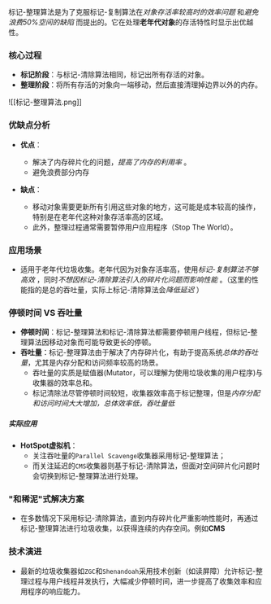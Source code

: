 


标记-整理算法是为了克服标记-复制算法在*对象存活率较高时的效率问题* 和*避免浪费50%空间的缺陷* 而提出的。它在处理**老年代对象**的存活特性时显示出优越性。

### 核心过程

- **标记阶段**：与标记-清除算法相同，标记出所有存活的对象。
- **整理阶段**：将所有存活的对象向一端移动，然后直接清理掉边界以外的内存。

![[标记-整理算法.png]]

### 优缺点分析

- **优点**：
	- 解决了内存碎片化的问题，*提高了内存的利用率* 。
	- 避免浪费部分内存

- **缺点**：
	- 移动对象需要更新所有引用这些对象的地方，这可能是成本较高的操作，特别是在老年代这种对象存活率高的区域。
	- 此外，整理过程通常需要暂停用户应用程序（Stop The World）。

### 应用场景

- 适用于老年代垃圾收集。老年代因为对象存活率高，使用*标记-复制算法不够高效* ，同时*不想因标记-清除算法引入的碎片化问题而影响性能* 。（这里的性能指的是总的吞吐量，实际上标记-清除算法会*降低延迟* ）

### 停顿时间 VS 吞吐量

- **停顿时间**：标记-整理算法和标记-清除算法都需要停顿用户线程，但标记-整理算法因移动对象而可能导致更长的停顿。
- **吞吐量**：标记-整理算法由于解决了内存碎片化，有助于提高系统*总体的吞吐量*，尤其是内存分配和访问频率较高的场景。
	- 吞吐量的实质是赋值器(Mutator，可以理解为使用垃圾收集的用户程序)与收集器的效率总和。
	- 标记清除法尽管停顿时间较短，收集器效率高于标记整理，但是*内存分配和访问时间大大增加，总体效率低，吞吐量低*
##### 实际应用

- **HotSpot虚拟机**：
	- 关注吞吐量的`Parallel Scavenge`收集器采用标记-整理算法；
	- 而关注延迟的`CMS`收集器则基于标记-清除算法，但面对空间碎片化问题时会切换到标记-整理算法进行处理。

### "和稀泥"式解决方案

- 在多数情况下采用标记-清除算法，直到内存碎片化严重影响性能时，再通过标记-整理算法进行垃圾收集，以获得连续的内存空间。例如**CMS**

### 技术演进

- 最新的垃圾收集器如`ZGC`和`Shenandoah`采用技术创新（如读屏障）允许标记-整理过程与用户线程并发执行，大幅减少停顿时间，进一步提高了收集效率和应用程序的响应能力。